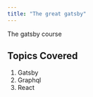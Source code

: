```yaml
---
title: "The great gatsby"
---
```


The gatsby course

## Topics Covered

1. Gatsby
2. Graphql
3. React
